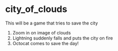 # city_of_clouds
This will be a game that tries to save the city

1. Zoom in on image of clouds
2. Lightning suddenly falls and puts the city on fire
3. Octocat comes to save the day!
